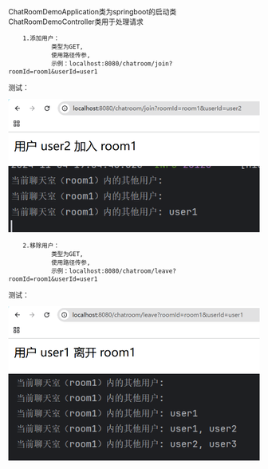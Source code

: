 ChatRoomDemoApplication类为springboot的启动类
ChatRoomDemoController类用于处理请求

        1.添加用户：
                类型为GET,
                使用路径传参,
                示例：localhost:8080/chatroom/join?roomId=room1&userId=user1
测试：

<img src="readme_img/屏幕截图 2024-11-04 191451.png"  />   

<img src="readme_img/屏幕截图 2024-11-04 191534.png"  />   

        2.移除用户：
                类型为GET,
                使用路径传参,
                示例：localhost:8080/chatroom/leave?roomId=room1&userId=user1

测试：

<img src="readme_img/屏幕截图 2024-11-04 191704.png"  />   

<img src="readme_img/屏幕截图 2024-11-04 191714.png"  />   
